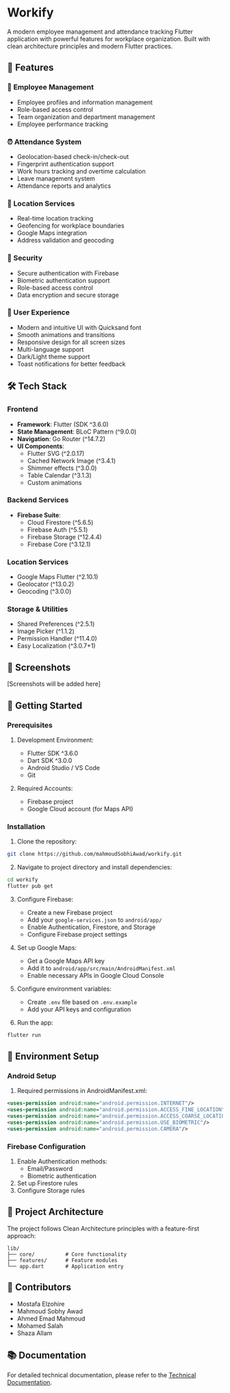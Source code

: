 # Workify

A modern employee management and attendance tracking Flutter application with powerful features for workplace organization. Built with clean architecture principles and modern Flutter practices.

## 🌟 Features

### 👥 Employee Management
- Employee profiles and information management
- Role-based access control
- Team organization and department management
- Employee performance tracking

### ⏰ Attendance System
- Geolocation-based check-in/check-out
- Fingerprint authentication support
- Work hours tracking and overtime calculation
- Leave management system
- Attendance reports and analytics

### 📍 Location Services
- Real-time location tracking
- Geofencing for workplace boundaries
- Google Maps integration
- Address validation and geocoding

### 🔐 Security
- Secure authentication with Firebase
- Biometric authentication support
- Role-based access control
- Data encryption and secure storage

### 💫 User Experience
- Modern and intuitive UI with Quicksand font
- Smooth animations and transitions
- Responsive design for all screen sizes
- Multi-language support
- Dark/Light theme support
- Toast notifications for better feedback

## 🛠️ Tech Stack

### Frontend
- **Framework**: Flutter (SDK ^3.6.0)
- **State Management**: BLoC Pattern (^9.0.0)
- **Navigation**: Go Router (^14.7.2)
- **UI Components**:
  - Flutter SVG (^2.0.17)
  - Cached Network Image (^3.4.1)
  - Shimmer effects (^3.0.0)
  - Table Calendar (^3.1.3)
  - Custom animations

### Backend Services
- **Firebase Suite**:
  - Cloud Firestore (^5.6.5)
  - Firebase Auth (^5.5.1)
  - Firebase Storage (^12.4.4)
  - Firebase Core (^3.12.1)

### Location Services
- Google Maps Flutter (^2.10.1)
- Geolocator (^13.0.2)
- Geocoding (^3.0.0)

### Storage & Utilities
- Shared Preferences (^2.5.1)
- Image Picker (^1.1.2)
- Permission Handler (^11.4.0)
- Easy Localization (^3.0.7+1)

## 📱 Screenshots

[Screenshots will be added here]

## 🚀 Getting Started

### Prerequisites

1. Development Environment:
   - Flutter SDK ^3.6.0
   - Dart SDK ^3.0.0
   - Android Studio / VS Code
   - Git

2. Required Accounts:
   - Firebase project
   - Google Cloud account (for Maps API)

### Installation

1. Clone the repository:
```bash
git clone https://github.com/mahmoudSobhiAwad/workify.git
```

2. Navigate to project directory and install dependencies:
```bash
cd workify
flutter pub get
```

3. Configure Firebase:
   - Create a new Firebase project
   - Add your `google-services.json` to `android/app/`
   - Enable Authentication, Firestore, and Storage
   - Configure Firebase project settings

4. Set up Google Maps:
   - Get a Google Maps API key
   - Add it to `android/app/src/main/AndroidManifest.xml`
   - Enable necessary APIs in Google Cloud Console

5. Configure environment variables:
   - Create `.env` file based on `.env.example`
   - Add your API keys and configuration

6. Run the app:
```bash
flutter run
```

## 🔑 Environment Setup

### Android Setup
1. Required permissions in AndroidManifest.xml:
```xml
<uses-permission android:name="android.permission.INTERNET"/>
<uses-permission android:name="android.permission.ACCESS_FINE_LOCATION"/>
<uses-permission android:name="android.permission.ACCESS_COARSE_LOCATION"/>
<uses-permission android:name="android.permission.USE_BIOMETRIC"/>
<uses-permission android:name="android.permission.CAMERA"/>
```

### Firebase Configuration
1. Enable Authentication methods:
   - Email/Password
   - Biometric authentication
2. Set up Firestore rules
3. Configure Storage rules

## 🎯 Project Architecture

The project follows Clean Architecture principles with a feature-first approach:

```
lib/
├── core/          # Core functionality
├── features/      # Feature modules
└── app.dart       # Application entry
```

## 👥 Contributors

- Mostafa Elzohire
- Mahmoud Sobhy Awad
- Ahmed Emad Mahmoud
- Mohamed Salah
- Shaza Allam

## 📚 Documentation

For detailed technical documentation, please refer to the [Technical Documentation](docs/technical_documentation.md).
